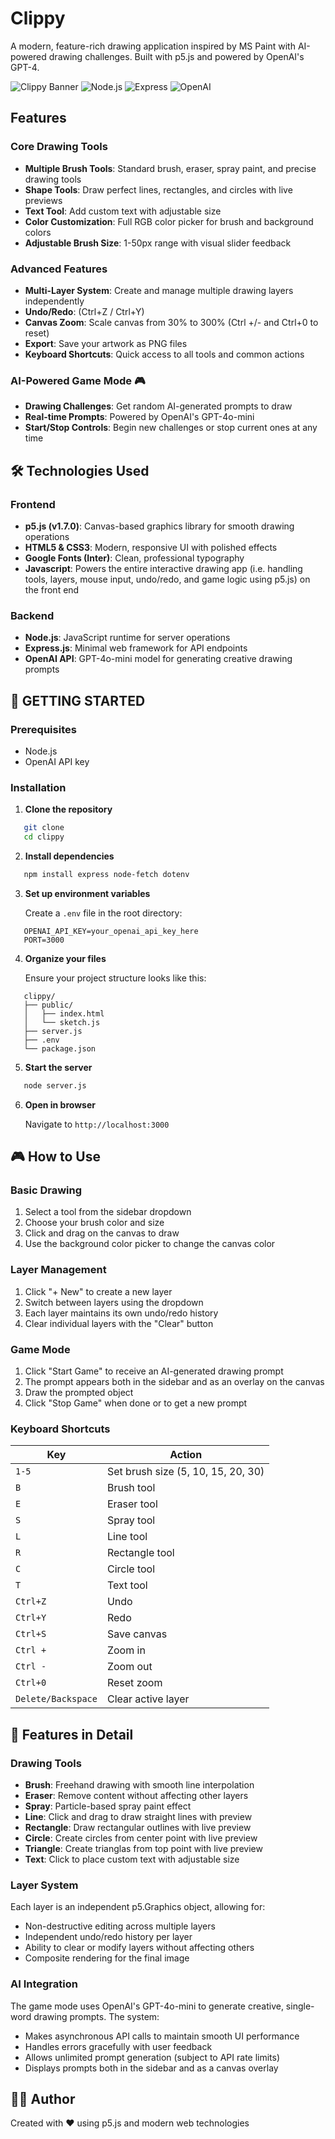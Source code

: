 # Clippy

A modern, feature-rich drawing application inspired by MS Paint with AI-powered drawing challenges. Built with p5.js and powered by OpenAI's GPT-4.

![Clippy Banner](https://img.shields.io/badge/p5.js-ED225D?style=for-the-badge&logo=p5.js&logoColor=white)
![Node.js](https://img.shields.io/badge/Node.js-339933?style=for-the-badge&logo=node.js&logoColor=white)
![Express](https://img.shields.io/badge/Express-000000?style=for-the-badge&logo=express&logoColor=white)
![OpenAI](https://img.shields.io/badge/OpenAI-412991?style=for-the-badge&logo=openai&logoColor=white)

## Features

### Core Drawing Tools
- **Multiple Brush Tools**: Standard brush, eraser, spray paint, and precise drawing tools
- **Shape Tools**: Draw perfect lines, rectangles, and circles with live previews
- **Text Tool**: Add custom text with adjustable size
- **Color Customization**: Full RGB color picker for brush and background colors
- **Adjustable Brush Size**: 1-50px range with visual slider feedback

### Advanced Features

- **Multi-Layer System**: Create and manage multiple drawing layers independently
- **Undo/Redo**: (Ctrl+Z / Ctrl+Y)
- **Canvas Zoom**: Scale canvas from 30% to 300% (Ctrl +/- and Ctrl+0 to reset)
- **Export**: Save your artwork as PNG files
- **Keyboard Shortcuts**: Quick access to all tools and common actions

### AI-Powered Game Mode 🎮
- **Drawing Challenges**: Get random AI-generated prompts to draw
- **Real-time Prompts**: Powered by OpenAI's GPT-4o-mini
- **Start/Stop Controls**: Begin new challenges or stop current ones at any time

## 🛠️ Technologies Used

### Frontend
- **p5.js (v1.7.0)**: Canvas-based graphics library for smooth drawing operations
- **HTML5 & CSS3**: Modern, responsive UI with polished effects
- **Google Fonts (Inter)**: Clean, professional typography
- **Javascript**: Powers the entire interactive drawing app (i.e. handling tools, layers, mouse input, undo/redo, and game logic using p5.js) on the front end

### Backend
- **Node.js**: JavaScript runtime for server operations
- **Express.js**: Minimal web framework for API endpoints
- **OpenAI API**: GPT-4o-mini model for generating creative drawing prompts

## 🚀 GETTING STARTED

### Prerequisites
- Node.js
- OpenAI API key

### Installation

1. **Clone the repository**
```bash
   git clone 
   cd clippy
```

2. **Install dependencies**
```bash
   npm install express node-fetch dotenv
```

3. **Set up environment variables**
   
   Create a `.env` file in the root directory:
```env
   OPENAI_API_KEY=your_openai_api_key_here
   PORT=3000
```

4. **Organize your files**
   
   Ensure your project structure looks like this:
```
   clippy/
   ├── public/
   │   ├── index.html
   │   └── sketch.js
   ├── server.js
   ├── .env
   └── package.json
```

5. **Start the server**
```bash
   node server.js
```

6. **Open in browser**
   
   Navigate to `http://localhost:3000`

## 🎮 How to Use

### Basic Drawing
1. Select a tool from the sidebar dropdown
2. Choose your brush color and size
3. Click and drag on the canvas to draw
4. Use the background color picker to change the canvas color

### Layer Management
1. Click "+ New" to create a new layer
2. Switch between layers using the dropdown
3. Each layer maintains its own undo/redo history
4. Clear individual layers with the "Clear" button

### Game Mode
1. Click "Start Game" to receive an AI-generated drawing prompt
2. The prompt appears both in the sidebar and as an overlay on the canvas
3. Draw the prompted object
4. Click "Stop Game" when done or to get a new prompt

### Keyboard Shortcuts
| Key | Action |
|-----|--------|
| `1-5` | Set brush size (5, 10, 15, 20, 30) |
| `B` | Brush tool |
| `E` | Eraser tool |
| `S` | Spray tool |
| `L` | Line tool |
| `R` | Rectangle tool |
| `C` | Circle tool |
| `T` | Text tool |
| `Ctrl+Z` | Undo |
| `Ctrl+Y` | Redo |
| `Ctrl+S` | Save canvas |
| `Ctrl +` | Zoom in |
| `Ctrl -` | Zoom out |
| `Ctrl+0` | Reset zoom |
| `Delete/Backspace` | Clear active layer |

## 🎨 Features in Detail

### Drawing Tools
- **Brush**: Freehand drawing with smooth line interpolation
- **Eraser**: Remove content without affecting other layers
- **Spray**: Particle-based spray paint effect
- **Line**: Click and drag to draw straight lines with preview
- **Rectangle**: Draw rectangular outlines with live preview
- **Circle**: Create circles from center point with live preview
- **Triangle**: Create trianglas from top point with live preview
- **Text**: Click to place custom text with adjustable size

### Layer System
Each layer is an independent p5.Graphics object, allowing for:
- Non-destructive editing across multiple layers
- Independent undo/redo history per layer
- Ability to clear or modify layers without affecting others
- Composite rendering for the final image 

### AI Integration
The game mode uses OpenAI's GPT-4o-mini to generate creative, single-word drawing prompts. The system:
- Makes asynchronous API calls to maintain smooth UI performance
- Handles errors gracefully with user feedback
- Allows unlimited prompt generation (subject to API rate limits)
- Displays prompts both in the sidebar and as a canvas overlay

## 👨‍💻 Author

Created with ❤️ using p5.js and modern web technologies


